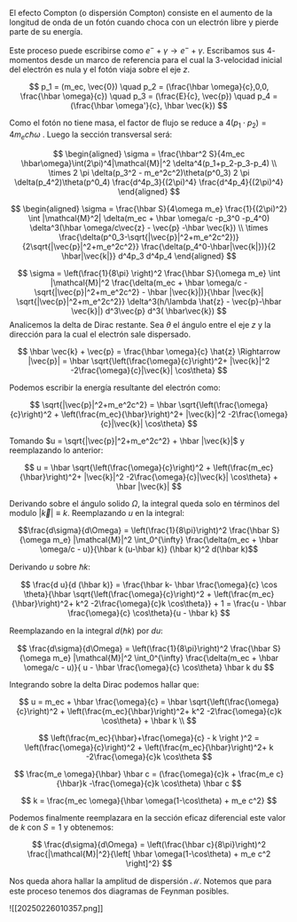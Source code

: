El efecto Compton (o dispersión Compton) consiste en el aumento de la longitud de onda de un fotón cuando choca con un electrón libre y pierde parte de su energía. 

Este proceso puede escribirse como $e^- + \gamma \rightarrow e^- + \gamma$.  Escribamos sus $4$-momentos desde un marco de referencia para el cual la $3$-velocidad inicial del electrón es nula y el fotón viaja sobre el eje $z$.

$$
p_1 = (m_ec, \vec{0}) \quad p_2 = (\frac{\hbar \omega}{c},0,0, \frac{\hbar \omega}{c}) \quad p_3 = (\frac{E}{c}, \vec{p}) \quad p_4 = (\frac{\hbar \omega'}{c}, \hbar \vec{k})
$$

Como el fotón no tiene masa, el factor de flujo se reduce a $4(p_1\cdot p_2) = 4m_ec \hbar\omega$ . Luego la sección transversal será:

$$ 
\begin{aligned}
\sigma = \frac{\hbar^2 S}{4m_ec \hbar\omega}\int(2\pi)^4|\mathcal{M}|^2 \delta^4(p_1+p_2-p_3-p_4) \\
\times 2 \pi \delta(p_3^2 - m_e^2c^2)\theta(p^0_3) 2 \pi \delta(p_4^2)\theta(p^0_4) \frac{d^4p_3}{(2\pi)^4} \frac{d^4p_4}{(2\pi)^4}
\end{aligned}
$$

$$ 
\begin{aligned}
\sigma = \frac{\hbar S}{4\omega m_e} \frac{1}{(2\pi)^2} \int |\mathcal{M}^2| \delta(m_ec + \hbar \omega/c -p_3^0 -p_4^0) \delta^3(\hbar \omega/c\vec{z} - \vec{p} -\hbar \vec{k}) \\
\times \frac{\delta(p^0_3-\sqrt{|\vec{p}|^2+m_e^2c^2})}{2\sqrt{|\vec{p}|^2+m_e^2c^2}} \frac{\delta(p_4^0-\hbar|\vec{k|})}{2 \hbar|\vec{k|}} d^4p_3 d^4p_4
\end{aligned}
$$

$$ 
\sigma = \left(\frac{1}{8\pi} \right)^2 \frac{\hbar S}{\omega m_e} \int |\mathcal{M}|^2 \frac{\delta(m_ec + \hbar \omega/c - \sqrt{|\vec{p}|^2+m_e^2c^2} - \hbar |\vec{k}|)}{\hbar |\vec{k}| \sqrt{|\vec{p}|^2+m_e^2c^2}} \delta^3(h/\lambda \hat{z} - \vec{p}-\hbar \vec{k}|) d^3\vec{p} d^3( \hbar\vec{k})
$$
Analicemos la delta de Dirac restante. Sea $\theta$ el ángulo entre el eje $z$ y la dirección para la cual el electrón sale dispersado.

$$
\hbar \vec{k} + \vec{p} = \frac{\hbar \omega}{c} \hat{z} \Rightarrow |\vec{p}| = \hbar \sqrt{\left(\frac{\omega}{c}\right)^2+ |\vec{k}|^2 -2\frac{\omega}{c}|\vec{k}| \cos\theta}
$$

Podemos escribir la energía resultante del electrón como:

$$ 
\sqrt{|\vec{p}|^2+m_e^2c^2} = \hbar  \sqrt{\left(\frac{\omega}{c}\right)^2 + \left(\frac{m_ec}{\hbar}\right)^2+ |\vec{k}|^2 -2\frac{\omega}{c}|\vec{k}| \cos\theta} 
$$

Tomando $u = \sqrt{|\vec{p}|^2+m_e^2c^2} + \hbar |\vec{k}|$ y reemplazando lo anterior:

$$
u = \hbar  \sqrt{\left(\frac{\omega}{c}\right)^2 + \left(\frac{m_ec}{\hbar}\right)^2+ |\vec{k}|^2 -2\frac{\omega}{c}|\vec{k}| \cos\theta}  + \hbar |\vec{k}|
$$

Derivando sobre el ángulo solido $\Omega$, la integral queda solo en términos del modulo $|\vec{k}| \equiv k$. Reemplazando $u$ en la integral:

$$\frac{d\sigma}{d\Omega} = \left(\frac{1}{8\pi}\right)^2 \frac{\hbar S}{\omega m_e} |\mathcal{M}|^2 \int_0^{\infty} \frac{\delta(m_ec + \hbar \omega/c - u)}{\hbar k  (u-\hbar k)} (\hbar k)^2 d(\hbar k)$$

Derivando $u$ sobre $\hbar k$:

$$ 
\frac{d u}{d (\hbar k)} = \frac{\hbar k- \hbar \frac{\omega}{c} \cos \theta}{\hbar \sqrt{\left(\frac{\omega}{c}\right)^2 + \left(\frac{m_ec}{\hbar}\right)^2+ k^2 -2\frac{\omega}{c}k \cos\theta}}  + 1 = \frac{u - \hbar \frac{\omega}{c} \cos\theta}{u - \hbar k}
$$

Reemplazando en la integral $d(\hbar k)$ por $d u$:

$$ 
\frac{d\sigma}{d\Omega} = \left(\frac{1}{8\pi}\right)^2 \frac{\hbar S}{\omega m_e} |\mathcal{M}|^2 \int_0^{\infty} \frac{\delta(m_ec + \hbar \omega/c - u)}{ u - \hbar \frac{\omega}{c} \cos\theta} \hbar k du
$$

Integrando sobre la delta Dirac podemos hallar que:

$$ 
u = m_ec + \hbar \frac{\omega}{c} = \hbar  \sqrt{\left(\frac{\omega}{c}\right)^2 + \left(\frac{m_ec}{\hbar}\right)^2+ k^2 -2\frac{\omega}{c}k \cos\theta}  + \hbar k \\
$$

$$
\left(\frac{m_ec}{\hbar}+\frac{\omega}{c} - k \right )^2 = \left(\frac{\omega}{c}\right)^2 + \left(\frac{m_ec}{\hbar}\right)^2+ k -2\frac{\omega}{c}k \cos\theta
$$

$$
\frac{m_e \omega}{\hbar}  \hbar c = (\frac{\omega}{c}k + \frac{m_e c}{\hbar}k -\frac{\omega}{c}k \cos\theta) \hbar c
$$

$$ 
k = \frac{m_ec \omega}{\hbar \omega(1-\cos\theta) + m_e c^2} $$

Podemos finalmente reemplazara en la sección eficaz diferencial este valor de $k$ con $S = 1$ y obtenemos:

$$ 
\frac{d\sigma}{d\Omega} = \left(\frac{\hbar c}{8\pi}\right)^2 \frac{|\mathcal{M}|^2}{\left[ \hbar \omega(1-\cos\theta) + m_e c^2 \right]^2}
$$

Nos queda ahora hallar la amplitud de dispersión $\mathcal{M}$. Notemos que para este proceso tenemos dos diagramas de Feynman posibles.

![[20250226010357.png]]
